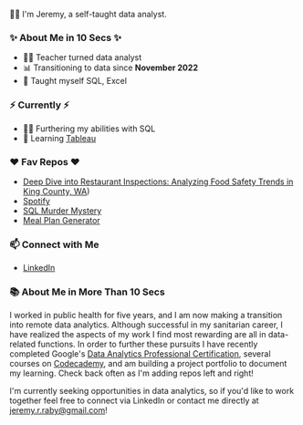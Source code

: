 🙋‍♂️ I'm Jeremy, a self-taught data analyst.

### ✨ About Me in 10 Secs ✨
- 🧑‍🏫 Teacher turned data analyst
- 📊 Transitioning to data since **November 2022**
- 📝 Taught myself SQL, Excel

### ⚡️ Currently ⚡️
- 👨‍💻 Furthering my abilities with SQL
- 🌱 Learning [Tableau](https://public.tableau.com/app/profile/jeremyraby)

### ❤️ Fav Repos ❤️
- [Deep Dive into Restaurant Inspections: Analyzing Food Safety Trends in King County, WA](https://github.com/jeremyraby/kingCountyFoodInspections))
- [Spotify](https://github.com/jeremyraby/spotify)
- [SQL Murder Mystery](https://github.com/jeremyraby/murderMystery)
- [Meal Plan Generator](https://github.com/jeremyraby/meal_plan_generator)

### 📫 Connect with Me
- [LinkedIn](https://www.linkedin.com/in/jeremy-raby/)

### 📚 About Me in More Than 10 Secs

I worked in public health for five years, and I am now making a transition into remote data analytics. Although successful in my sanitarian career, I have realized the aspects of my work I find most rewarding are all in data-related functions. In order to further these pursuits I have recently completed Google's [Data Analytics Professional Certification](https://www.credly.com/badges/ba29f2b0-aa38-4fea-88ff-939849fd5686/linked_in_profile), several courses on [Codecademy](https://www.codecademy.com/profiles/jeremyraby), and am building a project portfolio to document my learning. Check back often as I'm adding repos left and right!

I'm currently seeking opportunities in data analytics, so if you'd like to work together feel free to connect via LinkedIn or contact me directly at jeremy.r.raby@gmail.com!
